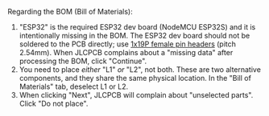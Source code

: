 
Regarding the BOM (Bill of Materials):

1) "ESP32" is the required ESP32 dev board (NodeMCU ESP32S) and it is intentionally missing in the BOM. The ESP32 dev board should not be soldered to the PCB directly; use [1x19P female pin headers](https://www.lcsc.com/product-detail/Female-Headers_CONNFLY-Elec-DS1023-1x19SF11_C7509529.html) (pitch 2.54mm). When JLCPCB complains about a "missing data" after processing the BOM, click "Continue".
2) You need to place _either_ "L1" _or_ "L2", not both. These are two alternative components, and they share the same physical location. In the "Bill of Materials" tab, deselect L1 or L2.
3) When clicking "Next", JLCPCB will complain about "unselected parts". Click "Do not place".
